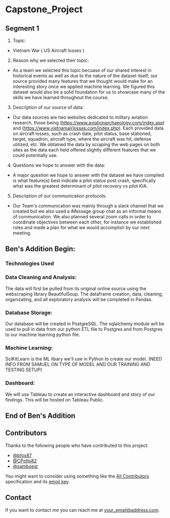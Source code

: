 # Capstone_Project

## Segment 1
1. Topic: 
-    Vietnam War ( US Aircraft losses )
2. Reason why we selected their topic: 
-    As a team we selected this topic becuase of our shared interest in historical events as well as due to the nature of the dataset itself; our source provided many features that we thought would make for an interesting story once we applied machine learning. We figured this dataset would also be a solid foundation for us to showcase many of the skills we have learned throughout the course.
3. Description of our source of data: 
-    Our data sources are two websites dedicated to military aviation research, those being (https://www.aviationarchaeology.com/index.asp) and (https://www.vietnamairlosses.com/index.php). Each provided data on aircraft losses, such as crash date, pilot status, base stationed, target, squadron, aircraft type, where the aircraft was hit, defense utilized, etc. We obtained the data by scraping the web pages on both sites as the data each held offered slightly different features that we could potentially use. 
4. Questions we hope to answer with the data: 
-    A major question we hope to answer with the dataset we have compiled is what feature(s) best indicate a pilot status post crash, specifically what was the greatest determinant of pilot recovery vs pilot KIA.
5. Description of our communication protocols:
-   Our Team's communication was mainly through a slack channel that we created but we also used a iMessage group chat as an informal means of communication. We also planned several zoom calls in order to coordinate objectives between each other, for instance we established roles and made a plan for what we would accomplish by our next meeting.

## Ben's Addition Begin:
### Technologies Used

### Data Cleaning and Analysis:
The data will first be pulled from its original online source using the webscraping library BeautifulSoup. The dataframe creation, data, cleaning, organizating, and all exploratory analysis will be completed in Pandas.

### Database Storage:
Our database will be created in PostgreSQL. The sqlalchemy module will be used to pull in data from our python ETL file to Postgres and from Postgres to our machine learning python file.

### Machine Learning:
SciKitLearn is the ML libary we'll use in Python to create our model. (NEED INFO FROM SAMUEL ON TYPE OF MODEL AND OUR TRAINING AND TESTING SETUP)

### Dashboard:
We will use Tableau to create an interactive dashboard and story of our findings. This will be hosted on Tableau Public.
## End of Ben's Addition

## Contributors

Thanks to the following people who have contributed to this project:

* [@bfox87](https://github.com/bfox87) 
* [@CPotts82](https://github.com/CPotts82) 
* [@samboest](https://github.com/samboest) 

You might want to consider using something like the [All Contributors](https://github.com/all-contributors/all-contributors) specification and its [emoji key](https://allcontributors.org/docs/en/emoji-key).

## Contact

If you want to contact me you can reach me at <your_email@address.com>.

